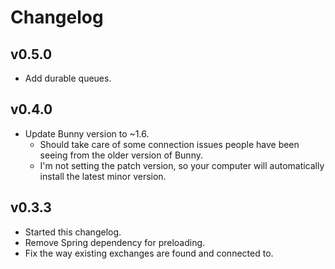 Changelog
=========

v0.5.0
------
- Add durable queues.

v0.4.0
------
- Update Bunny version to ~1.6.
  - Should take care of some connection issues people have been seeing from the older version of Bunny.
  - I'm not setting the patch version, so your computer will automatically install the latest minor version.

v0.3.3
------
- Started this changelog.
- Remove Spring dependency for preloading.
- Fix the way existing exchanges are found and connected to.
